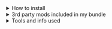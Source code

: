 <html>
<details>
  <summary>How to install</summary>
  <ul>
    <li>Download this repo and add the files to "[...]\Steam\steamapps\common\ELDEN RING\Game"</li>
    <li>
      <table>
        <tr>
          <th>Windows</th>
        </tr>
        <tr>
          <td>always start the game with "[...]\ELDEN RING\Game\ModEngine-2.1.0.0-win64\launchmod_eldenring.bat"</td>
        </tr>
      </table>
    </li>
    <li>
      <table>
        <tr>
          <th>Steam Deck</th>
          <th></th>
        </tr>
        <tr>
          <td>set launch options, then start via steam</td>
          <td>echo "%command%" | sed 's/start_protected_game/eldenring/' | WINEDLLOVERRIDES="dinput8.dll=n,b" sh</td>
        </tr>
      </table>
    </li>
  </ul>
</details>
<details>
  <summary>3rd party mods included in my bundle</summary>
  <ul>
    <li><a href="https://www.nexusmods.com/eldenring/mods/117">Elden Mod Loader</a></li>
    <li><a href="https://github.com/soulsmods/ModEngine2/releases">ModEngine2 for Windows</a></li>
    <li><a href="https://github.com/Cloudef/ModEngine2/releases">ModEngine2 for Proton</a></li>
    <li><a href="https://www.nexusmods.com/eldenring/mods/501">Faster Respawn</a></li>
    <li><a href="https://www.nexusmods.com/eldenring/mods/175">Remove black bars</a></li>
    <li><a href="https://www.nexusmods.com/eldenring/mods/216">Unlock the framerate</a></li>
    <li><a href="https://www.nexusmods.com/eldenring/mods/3091">Map for Goblins</a></li>
  </ul>
</details>
<details>
  <summary>Tools and info used</summary>
  <ul>
    <li>.dll files go into "[...]\ELDEN RING\Game\mods" </li>
    <li>gamefile overwrites go into "[...]\ELDEN RING\Game\mod" (SteamDeck) and "[...]\ELDEN
      RING\Game\ModEngine-2.1.0.0-win64\mod" (Windows) </li>
    <li><a href="https://www.youtube.com/watch?v=8wSfX3cKN44">Elden Ring Mods on Steam Deck (Tutorial)</a></li>
    <li>My own changes are in the \src\ folder</li>
    <li><a href="https://github.com/Nordgaren/UXM-Selective-Unpack">UXM-Selective-Unpack</a></li>
    <li><a href="https://github.com/soulsmods/DSMapStudio">DSMapStudio</a></li>
  </ul>
</details>
